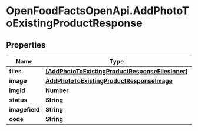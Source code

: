 # OpenFoodFactsOpenApi.AddPhotoToExistingProductResponse

## Properties

Name | Type | Description | Notes
------------ | ------------- | ------------- | -------------
**files** | [**[AddPhotoToExistingProductResponseFilesInner]**](AddPhotoToExistingProductResponseFilesInner.md) |  | [optional] 
**image** | [**AddPhotoToExistingProductResponseImage**](AddPhotoToExistingProductResponseImage.md) |  | [optional] 
**imgid** | **Number** |  | [optional] 
**status** | **String** |  | [optional] 
**imagefield** | **String** |  | [optional] 
**code** | **String** |  | [optional] 


